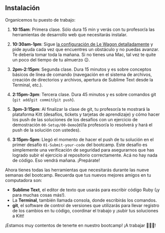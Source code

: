 ## Instalación

Organicemos tu puesto de trabajo:

1. **10:15am**: Primera clase. Sólo dura 15 min y verás con tu profesor/a las herramientas de desarrollo web que necesitarás instalar.

2. **10:30am-1pm**: Sigue [la configuración de Le Wagon detalladamente](https://github.com/lewagon/setup) y pide ayuda cada vez que encuentres un obstáculo y no puedas avanzar. Te debería tomar toda la mañana. Si no tienes una Mac, tal vez te quite un poco del tiempo de tu almuerzo 😉.

3. **2pm-2:15pm**: Segunda clase. Dura 15 minutos y es sobre conceptos básicos de línea de comando (navegación en el sistema de archivos, creación de directorios y archivos, apertura de Sublime Text desde la Terminal, etc.).

4. **2:15pm-3pm**: Tercera clase. Dura 45 minutos y es sobre comandos git (`git add`/`git commit`/`git push`).

5. **3pm-3:15pm**: Al finalizar la clase de git, tu profesor/a te mostrará la plataforma Kitt (desafíos, tickets y tarjetas de aprendizaje) y cómo hacer los push de las soluciones de los desafíos con un ejercicio de demostración `00-Setup/00-Demo`(el/la profesor/a lo resolverá y hará el push de la solución con ustedes).

6. **3:15pm-5pm**: Llegó el momento de hacer el push de tu solución en el primer desafío `01-Submit-your-code` del bootcamp. Este desafío es simplemente una verificación de seguridad para asegurarnos que has logrado subir el ejercicio al repositorio correctamente.  Acá no hay nada de código. Eso vendrá mañana. ¡Prepárate!

Ahora tienes todas las herramientas que necesitarás durante las nueve semanas del bootcamp. Recuerda que tus nuevos mejores amigos en tu computadora son:

- **Sublime Text**, el editor de texto que usarás para escribir código Ruby (¡y para muchas cosas más!).
- La **Terminal**, también llamada consola, donde escribirás los comandos.
- **git**, el software de control de versiones que utilizarás para llevar registro de los cambios en tu código, coordinar el trabajo y ¡subir tus soluciones a Kitt!

¡Estamos muy contentos de tenerte en nuestro bootcamp! ¡A trabajar 🚀🚀🚀!
